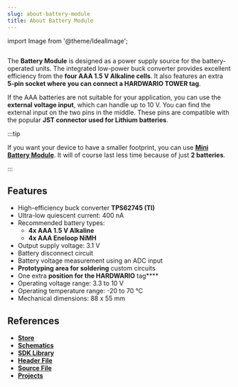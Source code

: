 ```yaml
---
slug: about-battery-module
title: About Battery Module
---
```

import Image from '@theme/IdealImage';

<div class="container">
  <div class="row">
    <div class="col col--4">
      <div><Image img={require('./battery-module.png')} /></div>
    </div>
    <div class="col col--6">
      <p>
        The <b>Battery Module</b> is designed as a power supply source for the battery-operated units. The integrated low-power buck converter provides excellent efficiency from the <b>four AAA 1.5 V Alkaline cells</b>. It also features an extra <b>5-pin socket where you can connect a HARDWARIO TOWER tag</b>.
      </p>
      <p>
        If the AAA batteries are not suitable for your application, you can use the <b>external voltage input</b>, which can handle up to 10 V. You can find the external input on the two pins in the middle. These pins are compatible with the popular <b>JST connector used for Lithium batteries</b>.
      </p>
    </div>
  </div>
</div>

:::tip

If you want your device to have a smaller footprint, you can use [**Mini Battery Module**](about-mini-battery-module.md).
It will of course last less time because of just **2 batteries**.

:::

## Features
- High-efficiency buck converter **TPS62745 (TI)**
- Ultra-low quiescent current: 400 nA
- Recommended battery types:
  - **4x AAA 1.5 V Alkaline**
  - **4x AAA Eneloop NiMH**
- Output supply voltage: 3.1 V
- Battery disconnect circuit
- Battery voltage measurement using an ADC input
- <b>Prototyping area for soldering</b> custom circuits
- One extra **position for the HARDWARIO** tag****
- Operating voltage range: 3.3 to 10 V
- Operating temperature range: -20 to 70 °C
- Mechanical dimensions: 88 x 55 mm

## References
- [**Store**](https://www.hardwario.store/p/battery-module)
- [**Schematics**](https://github.com/hardwario/bc-hardware/tree/master/out/bc-module-battery)
- [**SDK Library**](https://sdk.hardwario.com/group__twr__module__battery)
- [**Header File**](https://github.com/hardwario/twr-sdk/blob/master/twr/inc/twr_module_battery.h)
- [**Source File**](https://github.com/hardwario/twr-sdk/blob/master/twr/src/twr_module_battery.c)
- [**Projects**](https://www.hackster.io/hardwario/projects?part_id=73734)
